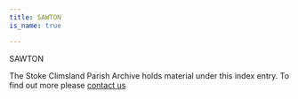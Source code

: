 ```yaml
---
title: SAWTON
is_name: true

---
```


SAWTON


The Stoke Climsland Parish Archive holds material under this index entry. To find out more please [contact us](/contact/)
